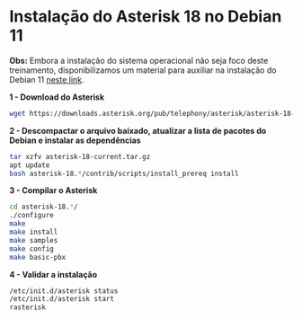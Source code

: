 # Instalação do Asterisk 18 no Debian 11

**Obs:** Embora a instalação do sistema operacional não seja foco deste treinamento, disponibilizamos um material para auxiliar na instalação do Debian 11 [neste link](https://github.com/beneditomarques/basic-asterisk-training/blob/main/instalacao-do-debian-11/Instalacao.md).

**1 - Download do Asterisk**

```bash
wget https://downloads.asterisk.org/pub/telephony/asterisk/asterisk-18-current.tar.gz
```

**2 - Descompactar o arquivo baixado, atualizar a lista de pacotes do Debian e instalar as dependências**

```bash
tar xzfv asterisk-18-current.tar.gz 
apt update
bash asterisk-18.*/contrib/scripts/install_prereq install
```

**3 - Compilar o Asterisk**

```bash
cd asterisk-18.*/
./configure 
make
make install
make samples
make config
make basic-pbx
```

**4 - Validar a instalação**

```bash
/etc/init.d/asterisk status
/etc/init.d/asterisk start
rasterisk 
```



